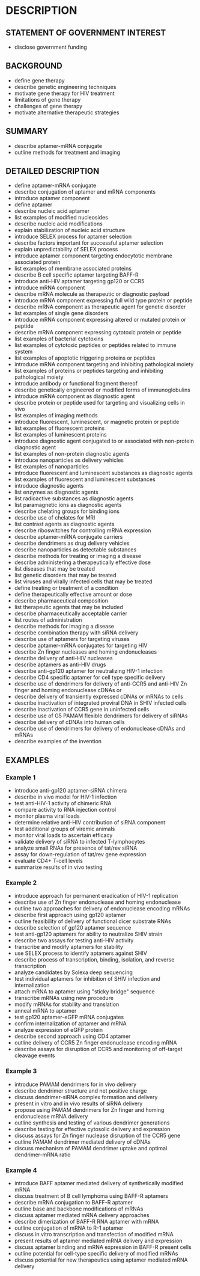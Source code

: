 # DESCRIPTION

## STATEMENT OF GOVERNMENT INTEREST

- disclose government funding

## BACKGROUND

- define gene therapy
- describe genetic engineering techniques
- motivate gene therapy for HIV treatment
- limitations of gene therapy
- challenges of gene therapy
- motivate alternative therapeutic strategies

## SUMMARY

- describe aptamer-mRNA conjugate
- outline methods for treatment and imaging

## DETAILED DESCRIPTION

- define aptamer-mRNA conjugate
- describe conjugation of aptamer and mRNA components
- introduce aptamer component
- define aptamer
- describe nucleic acid aptamer
- list examples of modified nucleosides
- describe nucleic acid modifications
- explain stabilization of nucleic acid structure
- introduce SELEX process for aptamer selection
- describe factors important for successful aptamer selection
- explain unpredictability of SELEX process
- introduce aptamer component targeting endocytotic membrane associated protein
- list examples of membrane associated proteins
- describe B cell specific aptamer targeting BAFF-R
- introduce anti-HIV aptamer targeting gp120 or CCR5
- introduce mRNA component
- describe mRNA molecule as therapeutic or diagnostic payload
- introduce mRNA component expressing full wild type protein or peptide
- describe mRNA component as therapeutic agent for genetic disorder
- list examples of single gene disorders
- introduce mRNA component expressing altered or mutated protein or peptide
- describe mRNA component expressing cytotoxic protein or peptide
- list examples of bacterial cytotoxins
- list examples of cytotoxic peptides or peptides related to immune system
- list examples of apoptotic triggering proteins or peptides
- introduce mRNA component targeting and inhibiting pathological moiety
- list examples of proteins or peptides targeting and inhibiting pathological moiety
- introduce antibody or functional fragment thereof
- describe genetically engineered or modified forms of immunoglobulins
- introduce mRNA component as diagnostic agent
- describe protein or peptide used for targeting and visualizing cells in vivo
- list examples of imaging methods
- introduce fluorescent, luminescent, or magnetic protein or peptide
- list examples of fluorescent proteins
- list examples of luminescent proteins
- introduce diagnostic agent conjugated to or associated with non-protein diagnostic agent
- list examples of non-protein diagnostic agents
- introduce nanoparticles as delivery vehicles
- list examples of nanoparticles
- introduce fluorescent and luminescent substances as diagnostic agents
- list examples of fluorescent and luminescent substances
- introduce diagnostic agents
- list enzymes as diagnostic agents
- list radioactive substances as diagnostic agents
- list paramagnetic ions as diagnostic agents
- describe chelating groups for binding ions
- describe use of chelates for MRI
- list contrast agents as diagnostic agents
- describe riboswitches for controlling mRNA expression
- describe aptamer-mRNA conjugate carriers
- describe dendrimers as drug delivery vehicles
- describe nanoparticles as detectable substances
- describe methods for treating or imaging a disease
- describe administering a therapeutically effective dose
- list diseases that may be treated
- list genetic disorders that may be treated
- list viruses and virally infected cells that may be treated
- define treating or treatment of a condition
- define therapeutically effective amount or dose
- describe pharmaceutical composition
- list therapeutic agents that may be included
- describe pharmaceutically acceptable carrier
- list routes of administration
- describe methods for imaging a disease
- describe combination therapy with siRNA delivery
- describe use of aptamers for targeting viruses
- describe aptamer-mRNA conjugates for targeting HIV
- describe Zn finger nucleases and homing endonucleases
- describe delivery of anti-HIV nucleases
- describe aptamers as anti-HIV drugs
- describe anti-gp120 aptamer for neutralizing HIV-1 infection
- describe CD4 specific aptamer for cell type specific delivery
- describe use of dendrimers for delivery of anti-CCR5 and anti-HIV Zn finger and homing endonuclease cDNAs or
- describe delivery of transiently expressed cDNAs or mRNAs to cells
- describe inactivation of integrated proviral DNA in SHIV infected cells
- describe inactivation of CCR5 gene in uninfected cells
- describe use of G5 PAMAM flexible dendrimers for delivery of siRNAs
- describe delivery of cDNAs into human cells
- describe use of dendrimers for delivery of endonuclease cDNAs and mRNAs
- describe examples of the invention

## EXAMPLES

### Example 1

- introduce anti-gp120 aptamer-siRNA chimera
- describe in vivo model for HIV-1 infection
- test anti-HIV-1 activity of chimeric RNA
- compare activity to RNA injection control
- monitor plasma viral loads
- determine relative anti-HIV contribution of siRNA component
- test additional groups of viremic animals
- monitor viral loads to ascertain efficacy
- validate delivery of siRNA to infected T-lymphocytes
- analyze small RNAs for presence of tat/rev siRNA
- assay for down-regulation of tat/rev gene expression
- evaluate CD4+ T-cell levels
- summarize results of in vivo testing

### Example 2

- introduce approach for permanent eradication of HIV-1 replication
- describe use of Zn finger endonuclease and homing endonuclease
- outline two approaches for delivery of endonuclease encoding mRNAs
- describe first approach using gp120 aptamer
- outline feasibility of delivery of functional dicer substrate RNAs
- describe selection of gp120 aptamer sequence
- test anti-gp120 aptamers for ability to neutralize SHIV strain
- describe two assays for testing anti-HIV activity
- transcribe and modify aptamers for stability
- use SELEX process to identify aptamers against SHIV
- describe process of transcription, binding, isolation, and reverse transcription
- analyze candidates by Solexa deep sequencing
- test individual aptamers for inhibition of SHIV infection and internalization
- attach mRNA to aptamer using "sticky bridge" sequence
- transcribe mRNAs using new procedure
- modify mRNAs for stability and translation
- anneal mRNA to aptamer
- test gp120 aptamer-eGFP mRNA conjugates
- confirm internalization of aptamer and mRNA
- analyze expression of eGFP protein
- describe second approach using CD4 aptamer
- outline delivery of CCR5 Zn finger endonuclease encoding mRNA
- describe assays for disruption of CCR5 and monitoring of off-target cleavage events

### Example 3

- introduce PAMAM dendrimers for in vivo delivery
- describe dendrimer structure and net positive charge
- discuss dendrimer-siRNA complex formation and delivery
- present in vitro and in vivo results of siRNA delivery
- propose using PAMAM dendrimers for Zn finger and homing endonuclease mRNA delivery
- outline synthesis and testing of various dendrimer generations
- describe testing for effective cytosolic delivery and expression
- discuss assays for Zn finger nuclease disruption of the CCR5 gene
- outline PAMAM dendrimer mediated delivery of cDNAs
- discuss mechanism of PAMAM dendrimer uptake and optimal dendrimer-mRNA ratio

### Example 4

- introduce BAFF aptamer mediated delivery of synthetically modified mRNA
- discuss treatment of B cell lymphoma using BAFF-R aptamers
- describe mRNA conjugation to BAFF-R aptamer
- outline base and backbone modifications of mRNAs
- discuss aptamer mediated mRNA delivery approaches
- describe dimerization of BAFF-R RNA aptamer with mRNA
- outline conjugation of mRNA to R-1 aptamer
- discuss in vitro transcription and transfection of modified mRNA
- present results of aptamer mediated mRNA delivery and expression
- discuss aptamer binding and mRNA expression in BAFF-R present cells
- outline potential for cell-type specific delivery of modified mRNAs
- discuss potential for new therapeutics using aptamer mediated mRNA delivery

